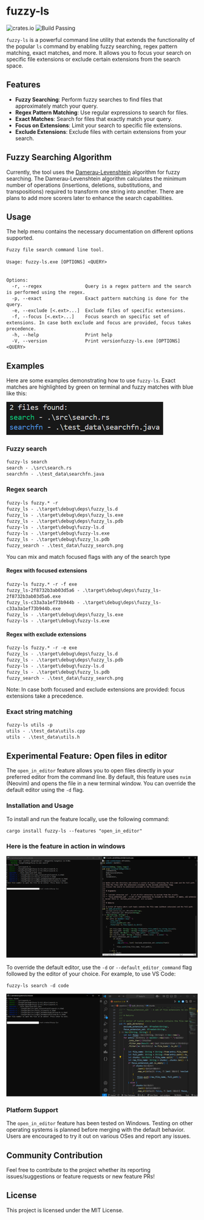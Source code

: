 # fuzzy-ls
![crates.io](https://img.shields.io/crates/v/fuzzy-ls.svg) ![Build Passing](https://github.com/Ashwin-1709/fuzzy-ls/actions/workflows/rust.yml/badge.svg)

`fuzzy-ls` is a powerful command line utility that extends the functionality of the popular `ls` command by enabling fuzzy searching, regex pattern matching, exact matches, and more. It allows you to focus your search on specific file extensions or exclude certain extensions from the search space.

## Features

- **Fuzzy Searching**: Perform fuzzy searches to find files that approximately match your query.
- **Regex Pattern Matching**: Use regular expressions to search for files.
- **Exact Matches**: Search for files that exactly match your query.
- **Focus on Extensions**: Limit your search to specific file extensions.
- **Exclude Extensions**: Exclude files with certain extensions from your search.

## Fuzzy Searching Algorithm

Currently, the tool uses the [Damerau-Levenshtein](https://en.wikipedia.org/wiki/Damerau%E2%80%93Levenshtein_distance) algorithm for fuzzy searching. The Damerau-Levenshtein algorithm calculates the minimum number of operations (insertions, deletions, substitutions, and transpositions) required to transform one string into another. There are plans to add more scorers later to enhance the search capabilities.

## Usage

The help menu contains the necessary documentation on different options supported.

```
Fuzzy file search command line tool.

Usage: fuzzy-ls.exe [OPTIONS] <QUERY>


Options:
  -r, --regex                Query is a regex pattern and the search is performed using the regex.
  -p, --exact                Exact pattern matching is done for the query.
  -e, --exclude [<.ext>...]  Exclude files of specific extensions.
  -f, --focus [<.ext>...]    Focus search on specific set of extensions. In case both exclude and focus are provided, focus takes precedence.
  -h, --help                 Print help
  -V, --version              Print versionfuzzy-ls.exe [OPTIONS] <QUERY>
```
## Examples
Here are some examples demonstrating how to use `fuzzy-ls`. Exact matches are highlighted by green on terminal and fuzzy matches with blue like this:

![fuzzy_search](static/fuzzy_search.png)

### Fuzzy search
```shell
fuzzy-ls search
search - .\src\search.rs
searchfn - .\test_data\searchfn.java
```

### Regex search
```shell
fuzzy-ls fuzzy.* -r
fuzzy_ls - .\target\debug\deps\fuzzy_ls.d
fuzzy_ls - .\target\debug\deps\fuzzy_ls.exe
fuzzy_ls - .\target\debug\deps\fuzzy_ls.pdb
fuzzy-ls - .\target\debug\fuzzy-ls.d
fuzzy-ls - .\target\debug\fuzzy-ls.exe
fuzzy_ls - .\target\debug\fuzzy_ls.pdb
fuzzy_search - .\test_data\fuzzy_search.png
```

You can mix and match focused flags with any of the search type

#### Regex with focused extensions
```shell
fuzzy-ls fuzzy.* -r -f exe
fuzzy_ls-2f8732b3ab03d5a6 - .\target\debug\deps\fuzzy_ls-2f8732b3ab03d5a6.exe
fuzzy_ls-c33a3a1ef73b944b - .\target\debug\deps\fuzzy_ls-c33a3a1ef73b944b.exe
fuzzy_ls - .\target\debug\deps\fuzzy_ls.exe
fuzzy-ls - .\target\debug\fuzzy-ls.exe
```

#### Regex with exclude extensions
```shell
fuzzy-ls fuzzy.* -r -e exe
fuzzy_ls - .\target\debug\deps\fuzzy_ls.d
fuzzy_ls - .\target\debug\deps\fuzzy_ls.pdb
fuzzy-ls - .\target\debug\fuzzy-ls.d
fuzzy_ls - .\target\debug\fuzzy_ls.pdb
fuzzy_search - .\test_data\fuzzy_search.png
```

Note: In case both focused and exclude extensions are provided: focus extensions take a precedence.

### Exact string matching
```shell
fuzzy-ls utils -p
utils - .\test_data\utils.cpp
utils - .\test_data\utils.h
```

## Experimental Feature: Open files in editor
The `open_in_editor` feature allows you to open files directly in your preferred editor from the command line. By default, this feature uses `nvim` (Neovim) and opens the file in a new terminal window. You can override the default editor using the `-d` flag.

### Installation and Usage

To install and run the feature locally, use the following command:
```shell
cargo install fuzzy-ls --features "open_in_editor"
```

### Here is the feature in action in windows

![nvim](static/code_editor_nvim.png)


To override the default editor, use the `-d` or `--default_editor_command` flag followed by the editor of your choice. For example, to use VS Code:
```shell
fuzzy-ls search -d code 
```

![vscode](static/code_editor_vscode.png)

### Platform Support

The `open_in_editor` feature has been tested on Windows. Testing on other operating systems is planned before merging with the default behavior. Users are encouraged to try it out on various OSes and report any issues.


## Community Contribution
Feel free to contribute to the project whether its reporting issues/suggestions or feature requests or new feature PRs!

## License
This project is licensed under the MIT License.
